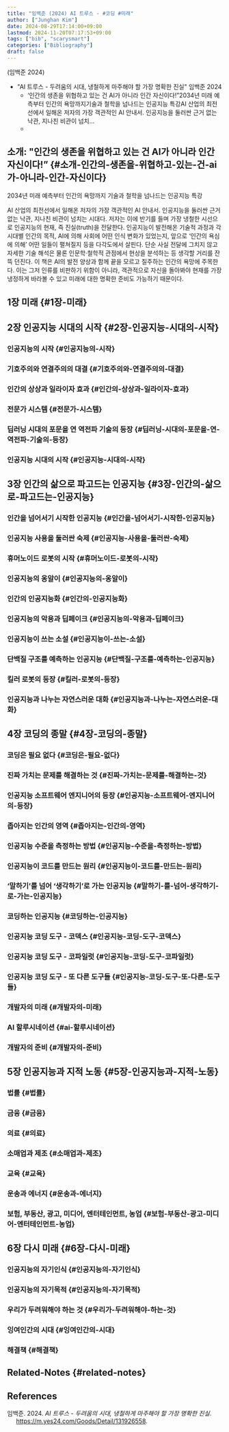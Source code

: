 ```yaml
---
title: "임백준 (2024) AI 트루스 - #코딩 #미래"
author: ["Junghan Kim"]
date: 2024-08-29T17:14:00+09:00
lastmod: 2024-11-20T07:17:53+09:00
tags: ["bib", "scarysmart"]
categories: ["Bibliography"]
draft: false
---
```


(임백준 2024)

-   "AI 트루스 - 두려움의 시대, 냉철하게 마주해야 할 가장 명확한 진실" 임백준 2024
    -   ‘인간의 생존을 위협하고 있는 건 AI가 아니라 인간 자신이다!”2034년 미래 예측부터 인간의 욕망까지기술과 철학을 넘나드는 인공지능 특강AI 산업의 최전선에서 일해온 저자의 가장 객관적인 AI 안내서. 인공지능을 둘러싼 근거 없는 낙관, 지나친 비관이 넘치...
    -


## 소개: "인간의 생존을 위협하고 있는 건 AI가 아니라 인간 자신이다!” {#소개-인간의-생존을-위협하고-있는-건-ai가-아니라-인간-자신이다}

2034년 미래 예측부터 인간의 욕망까지 기술과 철학을 넘나드는 인공지능 특강

AI 산업의 최전선에서 일해온 저자의 가장 객관적인 AI 안내서. 인공지능을 둘러싼 근거 없는 낙관, 지나친 비관이 넘치는 시대다. 저자는 이에 반기를 들며 가장 냉철한 시선으로 인공지능의 현재, 즉 진실(truth)을 전달한다. 인공지능이 발전해온 기술적 과정과 각 시대별 인간의 목적, AI에 의해 사회에 어떤 인식 변화가 있었는지, 앞으로 ‘인간의 욕심에 의해’ 어떤 일들이 펼쳐질지 등을 다각도에서 살핀다. 단순 사실 전달에 그치지 않고 자세한 기술 해석은 물론 인문학·철학적 관점에서 현상을 분석하는 등 생각할 거리를 잔뜩 던진다. 이 책은 AI의 발전 양상과 함께 끝을 모르고 질주하는 인간의 욕망에 주목한다. 이는 그저 인류를 비판하기 위함이 아니라, 객관적으로 자신을 돌아봐야 현재를 가장 냉정하게 바라볼 수 있고 미래에 대한 명확한 준비도 가능하기 때문이다.


## 1장 미래 {#1장-미래}


## 2장 인공지능 시대의 시작 {#2장-인공지능-시대의-시작}


### 인공지능의 시작 {#인공지능의-시작}


### 기호주의와 연결주의의 대결 {#기호주의와-연결주의의-대결}


### 인간의 상상과 일라이자 효과 {#인간의-상상과-일라이자-효과}


### 전문가 시스템 {#전문가-시스템}


### 딥러닝 시대의 포문을 연 역전파 기술의 등장 {#딥러닝-시대의-포문을-연-역전파-기술의-등장}


### 인공지능 시대의 시작 {#인공지능-시대의-시작}


## 3장 인간의 삶으로 파고드는 인공지능 {#3장-인간의-삶으로-파고드는-인공지능}


### 인간을 넘어서기 시작한 인공지능 {#인간을-넘어서기-시작한-인공지능}


### 인공지능 사용을 둘러싼 숙제 {#인공지능-사용을-둘러싼-숙제}


### 휴머노이드 로봇의 시작 {#휴머노이드-로봇의-시작}


### 인공지능의 옹알이 {#인공지능의-옹알이}


### 인간의 인공지능화 {#인간의-인공지능화}


### 인공지능의 악용과 딥페이크 {#인공지능의-악용과-딥페이크}


### 인공지능이 쓰는 소설 {#인공지능이-쓰는-소설}


### 단백질 구조를 예측하는 인공지능 {#단백질-구조를-예측하는-인공지능}


### 킬러 로봇의 등장 {#킬러-로봇의-등장}


### 인공지능과 나누는 자연스러운 대화 {#인공지능과-나누는-자연스러운-대화}


## 4장 코딩의 종말 {#4장-코딩의-종말}


### 코딩은 필요 없다 {#코딩은-필요-없다}


### 진짜 가치는 문제를 해결하는 것 {#진짜-가치는-문제를-해결하는-것}


### 인공지능 소프트웨어 엔지니어의 등장 {#인공지능-소프트웨어-엔지니어의-등장}


### 좁아지는 인간의 영역 {#좁아지는-인간의-영역}


### 인공지능 수준을 측정하는 방법 {#인공지능-수준을-측정하는-방법}


### 인공지능이 코드를 만드는 원리 {#인공지능이-코드를-만드는-원리}


### ‘말하기’를 넘어 ‘생각하기’로 가는 인공지능 {#말하기-를-넘어-생각하기-로-가는-인공지능}


### 코딩하는 인공지능 {#코딩하는-인공지능}


### 인공지능 코딩 도구 - 코덱스 {#인공지능-코딩-도구-코덱스}


### 인공지능 코딩 도구 - 코파일럿 {#인공지능-코딩-도구-코파일럿}


### 인공지능 코딩 도구 - 또 다른 도구들 {#인공지능-코딩-도구-또-다른-도구들}


### 개발자의 미래 {#개발자의-미래}


### AI 할루시네이션 {#ai-할루시네이션}


### 개발자의 준비 {#개발자의-준비}


## 5장 인공지능과 지적 노동 {#5장-인공지능과-지적-노동}


### 법률 {#법률}


### 금융 {#금융}


### 의료 {#의료}


### 소매업과 제조 {#소매업과-제조}


### 교육 {#교육}


### 운송과 에너지 {#운송과-에너지}


### 보험, 부동산, 광고, 미디어, 엔터테인먼트, 농업 {#보험-부동산-광고-미디어-엔터테인먼트-농업}


## 6장 다시 미래 {#6장-다시-미래}


### 인공지능의 자기인식 {#인공지능의-자기인식}


### 인공지능의 자기목적 {#인공지능의-자기목적}


### 우리가 두려워해야 하는 것 {#우리가-두려워해야-하는-것}


### 잉여인간의 시대 {#잉여인간의-시대}


### 해결책 {#해결책}


## Related-Notes {#related-notes}

## References

<style>.csl-entry{text-indent: -1.5em; margin-left: 1.5em;}</style><div class="csl-bib-body">
  <div class="csl-entry">임백준. 2024. <i>AI 트루스 - 두려움의 시대, 냉철하게 마주해야 할 가장 명확한 진실</i>. <a href="https://m.yes24.com/Goods/Detail/131926558">https://m.yes24.com/Goods/Detail/131926558</a>.</div>
</div>
